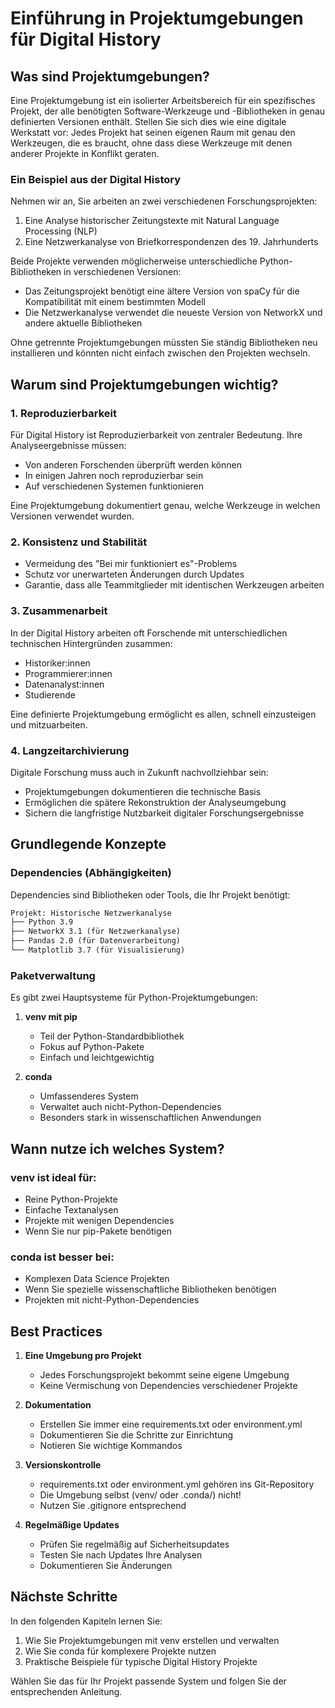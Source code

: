 # Einführung in Projektumgebungen für Digital History

## Was sind Projektumgebungen?

Eine Projektumgebung ist ein isolierter Arbeitsbereich für ein spezifisches Projekt, der alle benötigten Software-Werkzeuge und -Bibliotheken in genau definierten Versionen enthält. Stellen Sie sich dies wie eine digitale Werkstatt vor: Jedes Projekt hat seinen eigenen Raum mit genau den Werkzeugen, die es braucht, ohne dass diese Werkzeuge mit denen anderer Projekte in Konflikt geraten.

### Ein Beispiel aus der Digital History

Nehmen wir an, Sie arbeiten an zwei verschiedenen Forschungsprojekten:

1. Eine Analyse historischer Zeitungstexte mit Natural Language Processing (NLP)
2. Eine Netzwerkanalyse von Briefkorrespondenzen des 19. Jahrhunderts

Beide Projekte verwenden möglicherweise unterschiedliche Python-Bibliotheken in verschiedenen Versionen:

- Das Zeitungsprojekt benötigt eine ältere Version von spaCy für die Kompatibilität mit einem bestimmten Modell
- Die Netzwerkanalyse verwendet die neueste Version von NetworkX und andere aktuelle Bibliotheken

Ohne getrennte Projektumgebungen müssten Sie ständig Bibliotheken neu installieren und könnten nicht einfach zwischen den Projekten wechseln.

## Warum sind Projektumgebungen wichtig?

### 1. Reproduzierbarkeit

Für Digital History ist Reproduzierbarkeit von zentraler Bedeutung. Ihre Analyseergebnisse müssen:

- Von anderen Forschenden überprüft werden können
- In einigen Jahren noch reproduzierbar sein
- Auf verschiedenen Systemen funktionieren

Eine Projektumgebung dokumentiert genau, welche Werkzeuge in welchen Versionen verwendet wurden.

### 2. Konsistenz und Stabilität

- Vermeidung des "Bei mir funktioniert es"-Problems
- Schutz vor unerwarteten Änderungen durch Updates
- Garantie, dass alle Teammitglieder mit identischen Werkzeugen arbeiten

### 3. Zusammenarbeit

In der Digital History arbeiten oft Forschende mit unterschiedlichen technischen Hintergründen zusammen:

- Historiker:innen
- Programmierer:innen
- Datenanalyst:innen
- Studierende

Eine definierte Projektumgebung ermöglicht es allen, schnell einzusteigen und mitzuarbeiten.

### 4. Langzeitarchivierung

Digitale Forschung muss auch in Zukunft nachvollziehbar sein:

- Projektumgebungen dokumentieren die technische Basis
- Ermöglichen die spätere Rekonstruktion der Analyseumgebung
- Sichern die langfristige Nutzbarkeit digitaler Forschungsergebnisse

## Grundlegende Konzepte

### Dependencies (Abhängigkeiten)

Dependencies sind Bibliotheken oder Tools, die Ihr Projekt benötigt:

```txt
Projekt: Historische Netzwerkanalyse
├── Python 3.9
├── NetworkX 3.1 (für Netzwerkanalyse)
├── Pandas 2.0 (für Datenverarbeitung)
└── Matplotlib 3.7 (für Visualisierung)
```

### Paketverwaltung

Es gibt zwei Hauptsysteme für Python-Projektumgebungen:

1. **venv mit pip**
   - Teil der Python-Standardbibliothek
   - Fokus auf Python-Pakete
   - Einfach und leichtgewichtig

2. **conda**
   - Umfassenderes System
   - Verwaltet auch nicht-Python-Dependencies
   - Besonders stark in wissenschaftlichen Anwendungen

## Wann nutze ich welches System?

### venv ist ideal für:

- Reine Python-Projekte
- Einfache Textanalysen
- Projekte mit wenigen Dependencies
- Wenn Sie nur pip-Pakete benötigen

### conda ist besser bei:

- Komplexen Data Science Projekten
- Wenn Sie spezielle wissenschaftliche Bibliotheken benötigen
- Projekten mit nicht-Python-Dependencies

## Best Practices

1. **Eine Umgebung pro Projekt**
   - Jedes Forschungsprojekt bekommt seine eigene Umgebung
   - Keine Vermischung von Dependencies verschiedener Projekte

2. **Dokumentation**
   - Erstellen Sie immer eine requirements.txt oder environment.yml
   - Dokumentieren Sie die Schritte zur Einrichtung
   - Notieren Sie wichtige Kommandos

3. **Versionskontrolle**
   - requirements.txt oder environment.yml gehören ins Git-Repository
   - Die Umgebung selbst (venv/ oder .conda/) nicht!
   - Nutzen Sie .gitignore entsprechend

4. **Regelmäßige Updates**
   - Prüfen Sie regelmäßig auf Sicherheitsupdates
   - Testen Sie nach Updates Ihre Analysen
   - Dokumentieren Sie Änderungen

## Nächste Schritte

In den folgenden Kapiteln lernen Sie:

1. Wie Sie Projektumgebungen mit venv erstellen und verwalten
2. Wie Sie conda für komplexere Projekte nutzen
3. Praktische Beispiele für typische Digital History Projekte

Wählen Sie das für Ihr Projekt passende System und folgen Sie der entsprechenden Anleitung.
